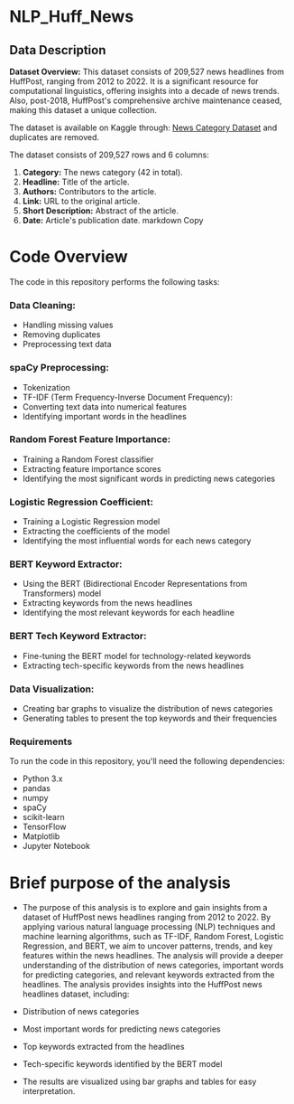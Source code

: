 # NLP_Huff_News

## Data Description

**Dataset Overview:** This dataset consists of 209,527 news headlines from HuffPost, ranging from 2012 to 2022. It is a significant resource for computational linguistics, offering insights into a decade of news trends. Also, post-2018, HuffPost's comprehensive archive maintenance ceased, making this dataset a unique collection.

The dataset is available on Kaggle through: [News Category Dataset](https://www.kaggle.com/datasets/rmisra/news-category-dataset/data) and duplicates are removed.

The dataset consists of 209,527 rows and 6 columns:

1. **Category:** The news category (42 in total).
2. **Headline:** Title of the article.
3. **Authors:** Contributors to the article.
4. **Link:** URL to the original article.
5. **Short Description:** Abstract of the article.
6. **Date:** Article's publication date.
markdown
Copy
# Code Overview

The code in this repository performs the following tasks:

### Data Cleaning:

- Handling missing values
- Removing duplicates
- Preprocessing text data

### spaCy Preprocessing:
- Tokenization
- TF-IDF (Term Frequency-Inverse Document Frequency):
- Converting text data into numerical features
- Identifying important words in the headlines

### Random Forest Feature Importance:

- Training a Random Forest classifier
- Extracting feature importance scores
- Identifying the most significant words in predicting news categories

### Logistic Regression Coefficient:

- Training a Logistic Regression model
- Extracting the coefficients of the model
- Identifying the most influential words for each news category

### BERT Keyword Extractor:

- Using the BERT (Bidirectional Encoder Representations from Transformers) model
- Extracting keywords from the news headlines
- Identifying the most relevant keywords for each headline

### BERT Tech Keyword Extractor:

- Fine-tuning the BERT model for technology-related keywords
- Extracting tech-specific keywords from the news headlines

### Data Visualization:

- Creating bar graphs to visualize the distribution of news categories
- Generating tables to present the top keywords and their frequencies

### Requirements

To run the code in this repository, you'll need the following dependencies:

- Python 3.x
- pandas
- numpy
- spaCy
- scikit-learn
- TensorFlow
- Matplotlib
- Jupyter Notebook

# Brief purpose of the analysis 

- The purpose of this analysis is to explore and gain insights from a dataset of HuffPost news headlines ranging from 2012 to 2022. By applying various natural language processing (NLP) techniques and machine learning algorithms, such as TF-IDF, Random Forest, Logistic Regression, and BERT, we aim to uncover patterns, trends, and key features within the news headlines. The analysis will provide a deeper understanding of the distribution of news categories, important words for predicting categories, and relevant keywords extracted from the headlines.
The analysis provides insights into the HuffPost news headlines dataset, including:

- Distribution of news categories
- Most important words for predicting news categories
- Top keywords extracted from the headlines
- Tech-specific keywords identified by the BERT model
- The results are visualized using bar graphs and tables for easy interpretation.



